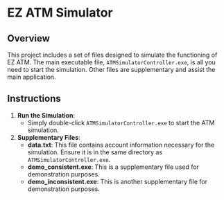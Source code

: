 # EZ ATM Simulator

## Overview

This project includes a set of files designed to simulate the functioning of EZ ATM. The main executable file, `ATMSimulatorController.exe`, is all you need to start the simulation. Other files are supplementary and assist the main application.

## Instructions

1. **Run the Simulation**:
   - Simply double-click `ATMSimulatorController.exe` to start the ATM simulation.
2. **Supplementary Files**:
   - **data.txt**: This file contains account information necessary for the simulation. Ensure it is in the same directory as `ATMSimulatorController.exe`.
   - **demo_consistent.exe**: This is a supplementary file used for demonstration purposes.
   - **demo_inconsistent.exe**: This is another supplementary file for demonstration purposes.